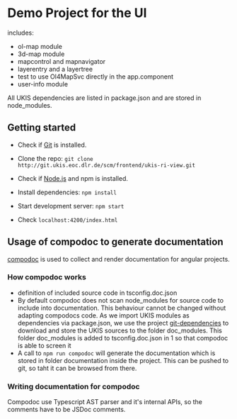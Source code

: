 # Demo Project for the UI
includes:
- ol-map module
- 3d-map module
- mapcontrol and mapnavigator
- layerentry and a layertree
- test to use Ol4MapSvc directly in the app.component
- user-info module

All UKIS dependencies are listed in package.json and are stored in node_modules. 


## Getting started
- Check if [Git](https://git-scm.com/) is installed.
- Clone the repo: `git clone http://git.ukis.eoc.dlr.de/scm/frontend/ukis-ri-view.git`
- Check if [Node.js](https://nodejs.org/) and npm is installed.
- Install dependencies: `npm install`

- Start development server: `npm start`
- Check `localhost:4200/index.html`


## Usage of compodoc to generate documentation
[compodoc](https://github.com/compodoc/compodoc) is used to collect and render documentation for angular projects. 

### How compodoc works 

* definition of included source code in tsconfig.doc.json
* By default compodoc does not scan node_modules for source code to include into documentation. This behaviour cannot be changed without adapting compodocs code. As we import UKIS modules as dependencies via package.json, we use the project [git-dependencies](http://git.ukis.eoc.dlr.de/scm/admin/npm-git-dependencies.git) to download and store the UKIS sources to the folder doc_modules. This folder doc_modules is added to tsconfig.doc.json in 1 so that compodoc is able to screen it
* A call to `npm run compodoc` will generate the documentation which is stored in folder documentation inside the project. This can be pushed to git, so taht it can be browsed from there. 

### Writing documentation for compodoc

Compodoc use Typescript AST parser and it's internal APIs, so the comments have to be JSDoc comments. 

